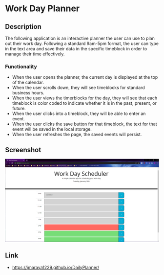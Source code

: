 # Work Day Planner

## Description

The following application is an interactive planner the user can use to plan out their work day. Following a standard 9am-5pm format, the user can type in the text area and save their data in the specific timeblock in order to manage their time effectively. 


### Functionality
* When the user opens the planner, the current day is displayed at the top of the calendar.
* When the user scrolls down, they will see timeblocks for standard business hours. 
* When the user views the timerblocks for the day, they will see that each timeblock is color coded to indicate whether it is in the past, present, or future. 
* When the user clicks into a timeblock, they will be able to enter an event. 
* When the user clicks the save button for that timeblock, the text for that event will be saved in the local storage. 
* When the user refreshes the page, the saved events will persist. 


## Screenshot 
![screenshot](Screenshot.png)

## Link

* https://jmaraya1229.github.io/DailyPlanner/